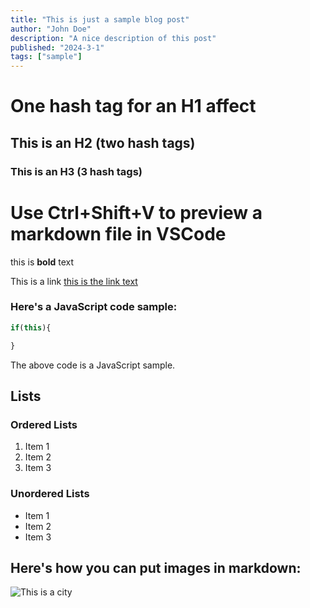 ```yaml
---
title: "This is just a sample blog post"
author: "John Doe"
description: "A nice description of this post"
published: "2024-3-1"
tags: ["sample"]
---
```

# One hash tag for an H1 affect

## This is an H2 (two hash tags)

### This is an H3 (3 hash tags)

# Use Ctrl+Shift+V to preview a markdown file in VSCode

this is **bold** text

This is a link [this is the link text](https://www.google.com)

### Here's a JavaScript code sample:
```js
if(this){

}
```
The above code is a JavaScript sample.

## Lists
### Ordered Lists
1. Item 1
1. Item 2
1. Item 3

### Unordered Lists
- Item 1
- Item 2
- Item 3

## Here's how you can put images in markdown:
![This is a city](/images/city.jpg)